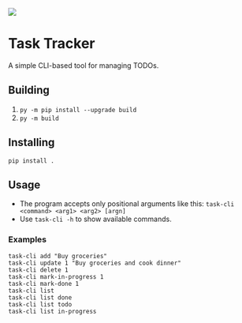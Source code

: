 [![][black-shield]][black]

[black]: https://roadmap.sh/projects/task-tracker
[black-shield]: https://img.shields.io/badge/Roadmap.sh-task%20tracker-black.svg?style=for-the-badge&labelColor=gray

# Task Tracker
A simple CLI-based tool for managing TODOs.

## Building
1. `py -m pip install --upgrade build`
2. `py -m build`

## Installing
`pip install .`

## Usage
* The program accepts only positional arguments like this: `task-cli <command> <arg1> <arg2> [argn]`
* Use `task-cli -h` to show available commands.

### Examples
```
task-cli add "Buy groceries"
task-cli update 1 "Buy groceries and cook dinner"
task-cli delete 1
task-cli mark-in-progress 1
task-cli mark-done 1
task-cli list
task-cli list done
task-cli list todo
task-cli list in-progress
```
